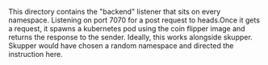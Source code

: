 This directory contains the "backend" listener that sits on every namespace. Listening on port 7070 for a post request to heads.Once it gets a request, it spawns a kubernetes pod using the coin flipper image and returns the response to the sender. Ideally, this works alongside skupper. Skupper would have chosen a random namespace and directed the instruction here.